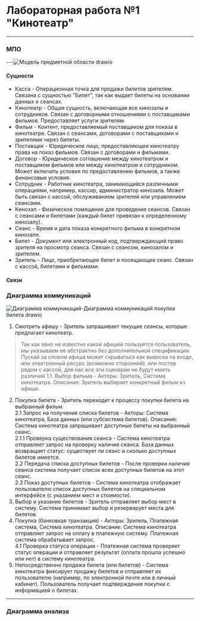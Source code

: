 # Лабораторная работа №1 "Кинотеатр"

---

### МПО

---![Модель предметной области drawio](https://github.com/user-attachments/assets/50207062-bede-481e-a0b9-a743c7caec06)

#### Сущности
- Касса - Операционная точка для продажи билетов зрителям. Связана с сущностью "Билет", так как выдает билеты на основании данных о сеансах.
- Кинотеатр - Общая сущность, включающая все кинозалы и сотрудников. Связан с договорными отношениями с поставщиками фильмов. Предоставляет услуги зрителям.
- Фильм - Контент, предоставляемый поставщиком для показа в кинотеатре. Связан с сеансами, договорами с поставщиками и зрителями через билеты.
- Поставщик - Юридическое лицо, предоставляющее кинотеатру права на показ фильмов. Связан с договорами и фильмами.
- Договор - Юридическое соглашение между кинотеатром и поставщиком фильмов или между кинотеатром и сотрудником. Может включать условия по предоставлению фильмов, а также финансовые условия.
- Сотрудник - Работник кинотеатра, занимающийся различными операциями, например, кассир, администратор кинозала. Может быть связан с кассой, обслуживанием зрителей или управлением сеансами.
- Кинозал - Физическое помещение для проведения сеансов. Связан с сеансами и билетами (каждый билет привязан к определенному кинозалу).
- Сеанс - Время и дата показа конкретного фильма в конкретном кинозале.
- Билет - Документ или электронный код, подтверждающий право зрителя на просмотр сеанса. Связан с сеансом, кинозалом и зрителем.
- Зритель - Лицо, приобретающее билет и посещающее сеанс. Связан с кассой, билетами и фильмами.

#### Связи

### Диаграмма коммуникаций

![Диаграмма коммуникаций-Диаграмма коммуникаций покупка билета drawio](https://github.com/user-attachments/assets/fa28e21f-acdf-4e4a-8592-4eb94dba9da6)


1. Смотреть афишу - Зритель запрашивает текущие сеансы, которые предлагает кинотеатр.<br />
> Так как явно не известно какой афишей пользуется пользователь, мы указываем ее абстрактно без дополнительной спецификации. Пускай за словом афиша может скрываться как вывеска на входе, или электронный ресурс (возможно сторонний), или постер рядом с кассой, для нас все эти сценарии не будут иметь различий
1.1. Выбор фильма - Акторы: Зритель, Система кинотеатра. Описание: Зритель выбирает конкретный фильм из афиши.
2. Покупка билета - Зритель переходит к процессу покупки билета на выбранный фильм. <br />
2.1 Запрос на получение списка билетов - Акторы: Система кинотеатра, База данных (или субсистема билетов). Описание: Система кинотеатра запрашивает доступные билеты на выбранный сеанс.<br />
2.1.1 Проверка существования сеанса - Система кинотеатра отправляет запрос на проверку наличия сеанса. База данных возвращает статус: существует ли сеанс и сколько доступных билетов имеется.<br />
2.2 Передача списка доступных билетов - После проверки наличия сеанса система получает список всех доступных билетов на этот сеанс.<br />
2.3 Показ доступных билетов - Система кинотеатра отображает пользователю список доступных билетов на специальном интерфейсе (с указанием мест и стоимости).
3. Выбор и указание билетов - Зритель отправляет выбор мест в систему. Система принимает выбор и резервирует места для билетов.
4. Покупка (банковкая транзакция) - Акторы: Зритель, Платежная система, Система кинотеатра. Описание: Система кинотеатра отправляет запрос на оплату в платежную систему. Платежная система обрабатывает запрос.<br />
4.1 Проверка статуса операции - Платежная система проверяет статус операции и отправляет результат (оплата прошла успешно или нет) в систему кинотеатра.
5. Непосредственно продажа билета (или билетов) - Система кинотеатра фиксирует продажу билетов и отправляет их пользователю (например, по электронной почте или в личный кабинет). Пользователь получает подтверждение покупки с информацией о билетах.

---

### Диаграмма анализа
